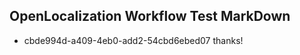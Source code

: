 ## OpenLocalization Workflow Test MarkDown
* cbde994d-a409-4eb0-add2-54cbd6ebed07 thanks!

<!--HONumber=Jul16_HO4-->


